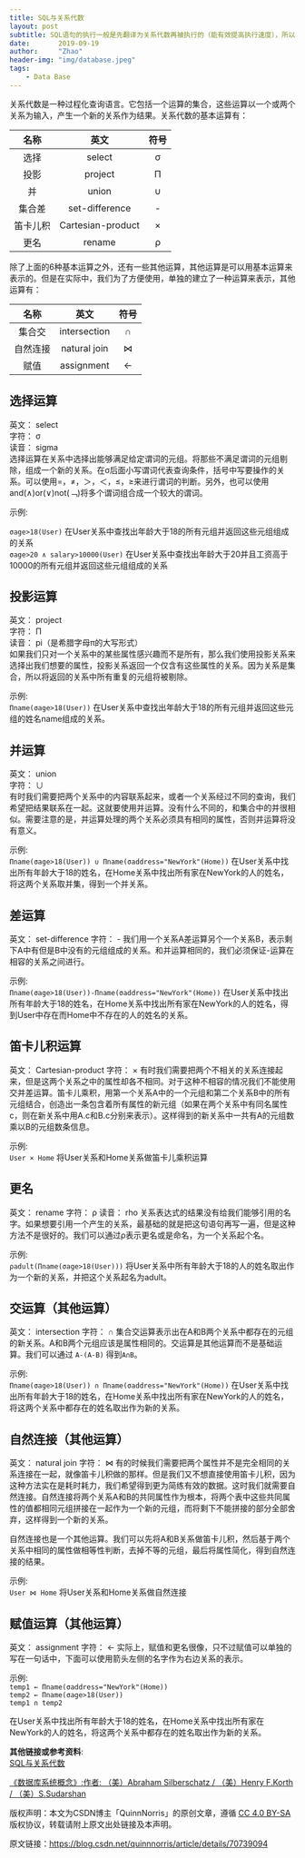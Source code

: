 ```yaml
---
title: SQL与关系代数
layout: post
subtitle: SQL语句的执行一般是先翻译为关系代数再被执行的（能有效提高执行速度），所以我们有必要了解关系代数与SQL语句间的对应关系。
date:       2019-09-19
author:     "Zhao"
header-img: "img/database.jpeg"
tags: 
    - Data Base
---
```

关系代数是一种过程化查询语言。它包括一个运算的集合，这些运算以一个或两个关系为输入，产生一个新的关系作为结果。关系代数的基本运算有：

名称|英文|符号
:-:|:-:|:-:
选择|select|σ
投影|project|Π
并|union|∪
集合差|set-difference|-
笛卡儿积|Cartesian-product|×
更名|rename|ρ

除了上面的6种基本运算之外，还有一些其他运算，其他运算是可以用基本运算来表示的。但是在实际中，我们为了方便使用，单独的建立了一种运算来表示，其他运算有：

名称|英文|符号
:-:|:-:|:-:
集合交|intersection|∩
自然连接|natural join|⋈
赋值|assignment|←

## 选择运算

英文： select  
字符： σ  
读音： sigma  
选择运算在关系中选择出能够满足给定谓词的元组。将那些不满足谓词的元组剔除，组成一个新的关系。在σ后面小写谓词代表查询条件，括号中写要操作的关系。可以使用=，≠，＞，＜，≤，≥来进行谓词的判断。另外，也可以使用and(∧)or(∨)not(﹁)将多个谓词组合成一个较大的谓词。

示例:

`σage>18(User)` 在User关系中查找出年龄大于18的所有元组并返回这些元组组成的关系  
`σage>20 ∧ salary>10000(User)` 在User关系中查找出年龄大于20并且工资高于10000的所有元组并返回这些元组组成的关系

## 投影运算

英文： project  
字符： Π  
读音： pi（是希腊字母π的大写形式）  
如果我们只对一个关系中的某些属性感兴趣而不是所有，那么我们使用投影关系来选择出我们想要的属性，投影关系返回一个仅含有这些属性的关系。因为关系是集合，所以将返回的关系中所有重复的元组将被剔除。

示例:  
`Πname(σage>18(User))`
在User关系中查找出年龄大于18的所有元组并返回这些元组的姓名name组成的关系。

## 并运算

英文： union  
字符： ∪  
有时我们需要把两个关系中的内容联系起来，或者一个关系经过不同的查询，我们希望把结果联系在一起。这就要使用并运算。没有什么不同的，和集合中的并很相似。需要注意的是，并运算处理的两个关系必须具有相同的属性，否则并运算将没有意义。

示例:  
`Πname(σage>18(User)) ∪ Πname(σaddress="NewYork"(Home))`
在User关系中找出所有年龄大于18的姓名，在Home关系中找出所有家在NewYork的人的姓名，将这两个关系取并集，得到一个并关系。

## 差运算

英文： set-difference
字符： -
我们用一个关系A差运算另个一个关系B，表示剩下A中有但是B中没有的元组组成的关系。和并运算相同的，我们必须保证-运算在相容的关系之间进行。

示例:  
`Πname(σage>18(User))-Πname(σaddress="NewYork"(Home))`
在User关系中找出所有年龄大于18的姓名，在Home关系中找出所有家在NewYork的人的姓名，得到User中存在而Home中不存在的人的姓名的关系。

## 笛卡儿积运算

英文： Cartesian-product
字符： ×
有时我们需要把两个不相关的关系连接起来，但是这两个关系之中的属性却各不相同。对于这种不相容的情况我们不能使用交并差运算。笛卡儿乘积，用第一个关系A中的一个元组和第二个关系B中的所有元组结合，创造出一条包含着所有属性的新元组（如果在两个关系中有同名属性c，则在新关系中用A.c和B.c分别来表示）。这样得到的新关系中一共有A的元组数乘以B的元组数条信息。

示例:  
`User × Home` 将User关系和Home关系做笛卡儿乘积运算

## 更名

英文： rename
字符： ρ
读音： rho
关系表达式的结果没有给我们能够引用的名字。如果想要引用一个产生的关系，最基础的就是把这句语句再写一遍，但是这种方法不是很好的。我们可以通过ρ表示更名或是命名，为一个关系起个名。

示例:  
`ρadult(Πname(σage>18(User)))` 将User关系中所有年龄大于18的人的姓名取出作为一个新的关系，并把这个关系起名为adult。

## 交运算（其他运算）

英文： intersection
字符： ∩
集合交运算表示出在A和B两个关系中都存在的元组的新关系。A和B两个元组应该是属性相同的。交运算是其他运算而不是基础运算。我们可以通过 `A-(A-B)` 得到`A∩B`。

示例:  
`Πname(σage>18(User)) ∩ Πname(σaddress="NewYork"(Home))`
在User关系中找出所有年龄大于18的姓名，在Home关系中找出所有家在NewYork的人的姓名，将这两个关系中都存在的姓名取出作为新的关系。

## 自然连接（其他运算）

英文： natural join
字符： ⋈
有的时候我们需要把两个属性并不是完全相同的关系连接在一起，就像笛卡儿积做的那样。但是我们又不想直接使用笛卡儿积，因为这种方法实在是耗时耗力，我们希望得到更为简练有效的数据。这时我们就需要自然连接。自然连接将两个关系A和B的共同属性作为根本，将两个表中这些共同属性的值都相同元组拼接在一起作为一个新的元组，而将剩下不能拼接的部分全部舍弃，这样得到一个新的关系。

自然连接也是一个其他运算。我们可以先将A和B关系做笛卡儿积，然后基于两个关系中相同的属性做相等性判断，去掉不等的元组，最后将属性简化，得到自然连接的结果。

示例:  
`User ⋈ Home` 将User关系和Home关系做自然连接

## 赋值运算（其他运算）

英文： assignment
字符： ←
实际上，赋值和更名很像，只不过赋值可以单独的写在一句话中，下面可以使用箭头左侧的名字作为右边关系的表示。

示例:  
`temp1 ← Πname(σaddress="NewYork"(Home))`  
 `temp2 ← Πname(σage>18(User))`  
`temp1 ∩ temp2`

在User关系中找出所有年龄大于18的姓名，在Home关系中找出所有家在NewYork的人的姓名，将这两个关系中都存在的姓名取出作为新的关系。

**其他链接或参考资料**:  
[SQL与关系代数](https://rgb-24bit.github.io/blog/2019/sql-relational-algebra.html)

[《数据库系统概念》:作者: （美）Abraham Silberschatz / （美）Henry F.Korth / （美）S.Sudarshan](https://book.douban.com/subject/10548379/)  

版权声明：本文为CSDN博主「QuinnNorris」的原创文章，遵循 [CC 4.0 BY-SA](http://creativecommons.org/licenses/by-sa/4.0/) 版权协议，转载请附上原文出处链接及本声明。

原文链接：<https://blog.csdn.net/quinnnorris/article/details/70739094>


